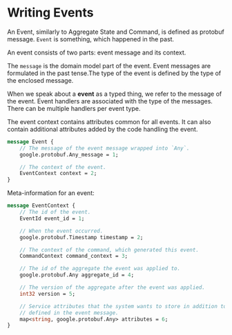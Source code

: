 #  Writing Events

An Event, similarly to Aggregate State and Command, is defined as protobuf message. 
`Event` is something, which happened in the past.

An event consists of two parts: event message and its context.

The `message` is the domain model part of the event. Event messages are formulated in the past tense.The type of the event is defined by the type of the enclosed message.

When we speak about a **event** as a typed thing, we refer to the message of the event.
Event handlers are associated with the type of the messages. There can be multiple handlers
per event type.

The event context contains attributes common for all events. It can also contain additional attributes added by the code handling the event.

```protobuf
message Event {
    // The message of the event message wrapped into `Any`.
    google.protobuf.Any_message = 1;

    // The context of the event.
    EventContext context = 2;
}
```
Meta-information for an event:
```protobuf
message EventContext {
    // The id of the event.
    EventId event_id = 1;

    // When the event occurred.
    google.protobuf.Timestamp timestamp = 2;

    // The context of the command, which generated this event.
    CommandContext command_context = 3;

    // The id of the aggregate the event was applied to.
    google.protobuf.Any aggregate_id = 4;

    // The version of the aggregate after the event was applied.
    int32 version = 5;

    // Service attributes that the system wants to store in addition to the domain attributes
    // defined in the event message.
    map<string, google.protobuf.Any> attributes = 6;
}
```